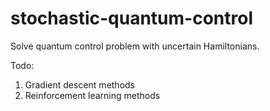 # stochastic-quantum-control
Solve quantum control problem with uncertain Hamiltonians. 

Todo:
1. Gradient descent methods
2. Reinforcement learning methods
